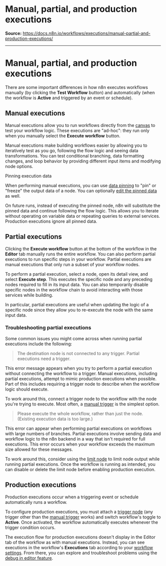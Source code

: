 # Manual, partial, and production executions

**Source:** https://docs.n8n.io/workflows/executions/manual-partial-and-production-executions/

---

# Manual, partial, and production executions

There are some important differences in how n8n executes workflows manually (by clicking the **Test Workflow** button) and automatically (when the workflow is **Active** and triggered by an event or schedule).

## Manual executions

Manual executions allow you to run workflows directly from the [canvas](../../../glossary/#canvas-n8n) to test your workflow logic. These executions are "ad-hoc": they run only when you manually select the **Execute workflow** button.

Manual executions make building workflows easier by allowing you to iteratively test as you go, following the flow logic and seeing data transformations. You can test conditional branching, data formatting changes, and loop behavior by providing different input items and modifying node options.

Pinning execution data

When performing manual executions, you can use [data pinning](../../../data/data-pinning/) to "pin" or "freeze" the output data of a node. You can optionally [edit the pinned data](https://docs.n8n.io/data/data-editing/) as well.

On future runs, instead of executing the pinned node, n8n will substitute the pinned data and continue following the flow logic. This allows you to iterate without operating on variable data or repeating queries to external services. Production executions ignore all pinned data.

## Partial executions

Clicking the **Execute workflow** button at the bottom of the workflow in the **Editor** tab manually runs the entire workflow. You can also perform partial executions to run specific steps in your workflow. Partial executions are manual executions that only run a subset of your workflow nodes.

To perform a partial execution, select a node, open its detail view, and select **Execute step**. This executes the specific node and any preceding nodes required to fill in its input data. You can also temporarily disable specific nodes in the workflow chain to avoid interacting with those services while building.

In particular, partial executions are useful when updating the logic of a specific node since they allow you to re-execute the node with the same input data.

### Troubleshooting partial executions

Some common issues you might come across when running partial executions include the following:

> The destination node is not connected to any trigger. Partial executions need a trigger.

This error message appears when you try to perform a partial execution without connecting the workflow to a trigger. Manual executions, including partial executions, attempt to mimic production executions when possible. Part of this includes requiring a trigger node to describe when the workflow logic should execute.

To work around this, connect a trigger node to the workflow with the node you're trying to execute. Most often, a [manual trigger](../../../integrations/builtin/core-nodes/n8n-nodes-base.manualworkflowtrigger/) is the simplest option.

> Please execute the whole workflow, rather than just the node. (Existing execution data is too large.)

This error can appear when performing partial executions on workflows with large numbers of branches. Partial executions involve sending data and workflow logic to the n8n backend in a way that isn't required for full executions. This error occurs when your workflow exceeds the maximum size allowed for these messages.

To work around this, consider using the [limit node](../../../integrations/builtin/core-nodes/n8n-nodes-base.limit/) to limit node output while running partial executions. Once the workflow is running as intended, you can disable or delete the limit node before enabling production execution.

## Production executions

Production executions occur when a triggering event or schedule automatically runs a workflow.

To configure production executions, you must attach a [trigger node](../../../glossary/#trigger-node-n8n) (any trigger other than the [manual trigger](../../../integrations/builtin/core-nodes/n8n-nodes-base.manualworkflowtrigger/) works) and switch workflow's toggle to **Active**. Once activated, the workflow automatically executes whenever the trigger condition occurs.

The execution flow for production executions doesn't display in the Editor tab of the workflow as with manual executions. Instead, you can see executions in the workflow's **Executions** tab according to your [workflow settings](../../settings/). From there, you can explore and troubleshoot problems using the [debug in editor feature](../debug/).
